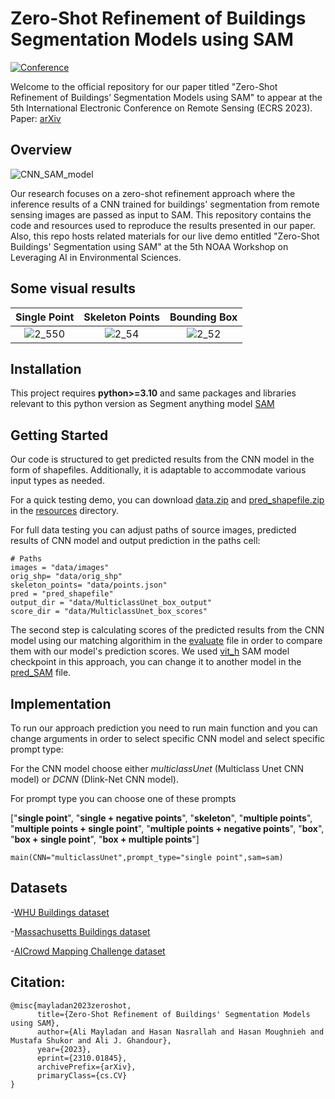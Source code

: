 # Zero-Shot Refinement of Buildings Segmentation Models using SAM  

[![Conference](https://img.shields.io/badge/ECRS-Conference-brightgreen)](https://ecrs2023.sciforum.net/)

Welcome to the official repository for our paper titled "Zero-Shot Refinement of Buildings’ Segmentation Models using SAM" to appear at the 5th International Electronic Conference on Remote Sensing (ECRS 2023).
Paper: [arXiv](https://arxiv.org/abs/2310.01845)
## Overview
![CNN_SAM_model](https://github.com/geoaigroup/GEOAI-ECRS2023/assets/74465885/b2f6f42c-69ff-47b7-81c2-448d5c1fc85e)

Our research focuses on  a zero-shot refinement approach where the inference results of a CNN trained for buildings' segmentation from remote sensing images are passed as input to SAM. This repository contains the code and resources used to reproduce the results presented in our paper. Also, this repo hosts related materials for our live demo entitled "Zero-Shot Buildings' Segmentation using SAM" at the 5th NOAA Workshop on Leveraging AI in Environmental Sciences.

## Some visual results

Single Point          |          Skeleton Points          |          Bounding Box          
:-------------------------:|:-------------------------:|:-------------------------:
![2_550](https://github.com/geoaigroup/GEOAI-ECRS2023/assets/74465885/06fd6fcf-c757-4fd6-aabc-7f7ddd28e97d) | ![2_54](https://github.com/geoaigroup/GEOAI-ECRS2023/assets/74465885/51021610-b256-46e8-8083-4c1ab351a835) | ![2_52](https://github.com/geoaigroup/GEOAI-ECRS2023/assets/74465885/3427e084-0668-4641-bfb5-eb0fccb47529)   

## Installation 
This project requires **python>=3.10** and same packages and libraries relevant to this python version as Segment anything model [SAM](https://github.com/facebookresearch/segment-anything) 

## Getting Started

Our code is structured to get predicted results from the CNN model in the form of shapefiles. Additionally, it is adaptable to accommodate various input types as needed.

For a quick testing demo, you can download [data.zip](https://github.com/geoaigroup/GEOAI-ECRS2023/blob/main/Zero-Shot%20Refinement%20of%20Buildings%20Segmentation%20Models%20using%20SAM/resources/data.zip) and [pred_shapefile.zip](https://github.com/geoaigroup/GEOAI-ECRS2023/blob/main/Zero-Shot%20Refinement%20of%20Buildings%20Segmentation%20Models%20using%20SAM/resources/pred_shapefile.zip) in the [resources](https://github.com/geoaigroup/GEOAI-ECRS2023/tree/main/Zero-Shot%20Refinement%20of%20Buildings%20Segmentation%20Models%20using%20SAM/resources) directory.

For full data testing you can adjust paths of source images, predicted results of CNN model and output prediction in the paths cell:    

```
# Paths
images = "data/images"
orig_shp= "data/orig_shp"
skeleton_points= "data/points.json"
pred = "pred_shapefile"
output_dir = "data/MulticlassUnet_box_output"
score_dir = "data/MulticlassUnet_box_scores"
```
The second step is calculating scores of the predicted results from the CNN model using our matching algorithim in the [evaluate](evaluate.py) file in order to compare them with our model's prediction scores.
We used [vit_h](https://dl.fbaipublicfiles.com/segment_anything/sam_vit_h_4b8939.pth) SAM model checkpoint in this approach, you can change it to another model in the [pred_SAM](pred_SAM.py) file.

## Implementation
To run our approach prediction you need to run main function and you can change arguments in order to select specific CNN model and select specific prompt type:

For the CNN model choose either *multiclassUnet* (Multiclass Unet CNN model) or *DCNN* (Dlink-Net CNN model).

For prompt type you can choose one of these prompts 

["**single point**", "**single + negative points**", "**skeleton**", "**multiple points**", "**multiple points + single point**", "**multiple points + negative points**", "**box**", "**box + single point**", "**box + multiple points**"]

```
main(CNN="multiclassUnet",prompt_type="single point",sam=sam)

```

## Datasets

-[WHU Buildings dataset](http://gpcv.whu.edu.cn/data/building_dataset.html) 

-[Massachusetts Buildings dataset](https://www.cs.toronto.edu/~vmnih/data/)

-[AICrowd Mapping Challenge dataset](https://www.aicrowd.com/challenges/mapping-challenge#datasets)

## Citation:

```
@misc{mayladan2023zeroshot,
      title={Zero-Shot Refinement of Buildings' Segmentation Models using SAM}, 
      author={Ali Mayladan and Hasan Nasrallah and Hasan Moughnieh and Mustafa Shukor and Ali J. Ghandour},
      year={2023},
      eprint={2310.01845},
      archivePrefix={arXiv},
      primaryClass={cs.CV}
}
```
